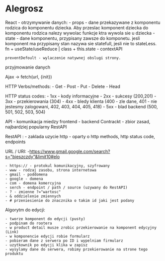 # Alegrosz

React - otrzymywanie danych:
    - props - dane przekazywane z komponentu rodzica do komponentu dziecka. 
        Aby przeslac komponent dziecka do komponentu rodzica nalezy wywolac funkcje ktra wywola sie u dziecka
    - state - dane komponentu, przypisany zawsze do komponetu. jesli komponent ma przypisany stan nazywa sie statefull, 
        jesli nie to stateLess. fn + useState/useReduce | class + this.state
    - contextAPI


    preventDefoult - wylaczenie natywnej obslugi strony. 

przyjmowanie danych

Ajax -> fetch(url, {init})

HTTP Verbs/methods:
    - Get
    - Post
    - Put
    - Delete
    - Head

HTTP status codes:
    - 1xx - kody informacyjne
    - 2xx - sukcesy (200,201)
    - 3xx - przekierowania (304)
    - 4xx - bledy klienta (400 - zle dane, 401 - nie jestesmy zalogowani, 402, 403, 404, 405, 418)
    - 5xx - blad backend (500, 501, 502, 503, 504)

API - komunikacja miedzy frontend - backend
Contrackt - zbior zasad, najbardziej popularny RestAPI

RestAPI :
    - zaklada uzycie http
    - oparty o http methods, http status code, endpoints

URL / URI: 
    -https://www.gmail.google.com/search?s="bieszczdy"&limit10#elo

    - https:// - protokul komunikacyjny, szyfrowany
    - www - rodzaj zasobu, strona internetowa
    - gmail - poddomena
    - google - domena
    - com - domena komercyjna 
    - serch - endpoint / path / source (uzywany do RestAPI)
    - ? - zmienne ?="wartosc"
    - & oddzielenie zmiennych
    - # przeniesienie do znacznika o takim id jaki jest podany



Algorytm do edycji: 

    - tworze komponent do edycji (pusty)
    - podpinam do rootera
    - w product detail musze zrobic przekierowanie na komponent edycyjny (Link)
    - w komponencie edycji robie formularz
    - pobieram dane z serwera po ID i wypelniam firmularz
    - uzytkownik po edycji klika w zapisz 
    - wysylamy dane do serwera, robimy przekierowanie na strone tego produktu 
